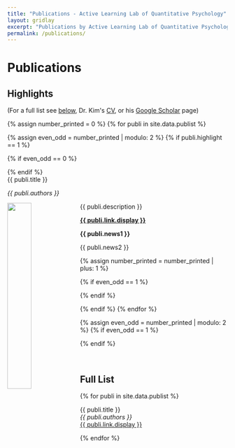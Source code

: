 ```yaml
---
title: "Publications - Active Learning Lab of Quantitative Psychology"
layout: gridlay
excerpt: "Publications by Active Learning Lab of Quantitative Psychology"
permalink: /publications/
---
```



# Publications

## Highlights

(For a full list see [below](#full-list), Dr. Kim's [CV](/doc-files/KimW_CV_Dec2017.pdf), or his [Google Scholar](https://scholar.google.com/citations?user=NTYc27IAAAAJ&hl=en) page)

{% assign number_printed = 0 %}
{% for publi in site.data.publist %}

{% assign even_odd = number_printed | modulo: 2 %}
{% if publi.highlight == 1 %}

{% if even_odd == 0 %}
<div class="row">
{% endif %}

<div class="col-sm-6 clearfix">
 <div class="well">
  <pubtit>{{ publi.title }}</pubtit>
  <p><em>{{ publi.authors }}</em></p>
  <img src="{{ site.url }}{{ site.baseurl }}/images/pubpic/{{ publi.image }}" class="img-responsive" width="33%" style="float: left" />
  <p>{{ publi.description }}</p>
  <p><strong><a href="{{ publi.link.url }}">{{ publi.link.display }}</a></strong></p>
  <p class="text-danger"><strong> {{ publi.news1 }}</strong></p>
  <p> {{ publi.news2 }}</p>
 </div>
</div>

{% assign number_printed = number_printed | plus: 1 %}

{% if even_odd == 1 %}
</div>
{% endif %}

{% endif %}
{% endfor %}

{% assign even_odd = number_printed | modulo: 2 %}
{% if even_odd == 1 %}
</div>
{% endif %}

<p> &nbsp; </p>

## Full List

{% for publi in site.data.publist %}

  {{ publi.title }} <br />
  <em>{{ publi.authors }} </em><br />
  <a href="{{ publi.link.url }}">{{ publi.link.display }}</a>

{% endfor %}

